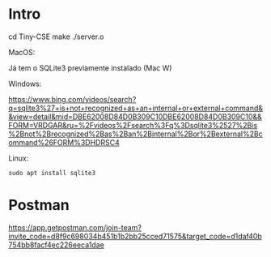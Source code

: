 # Intro 

cd Tiny-CSE
make
./server.o

MacOS:

Já tem o SQLite3 previamente instalado (Mac W)

Windows: 

https://www.bing.com/videos/search?q=sqlite3%27+is+not+recognized+as+an+internal+or+external+command&&view=detail&mid=DBE62008D84D0B309C10DBE62008D84D0B309C10&&FORM=VRDGAR&ru=%2Fvideos%2Fsearch%3Fq%3Dsqlite3%2527%2Bis%2Bnot%2Brecognized%2Bas%2Ban%2Binternal%2Bor%2Bexternal%2Bcommand%26FORM%3DHDRSC4

Linux: 
```
sudo apt install sqlite3
```
# Postman

https://app.getpostman.com/join-team?invite_code=d8f9c698034b451b1b2bb25cced71575&target_code=d1daf40b754bb8facf4ec226eeca1dae